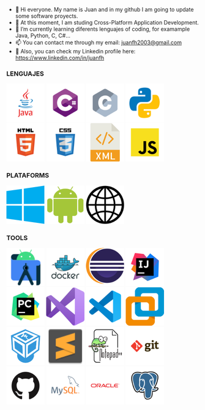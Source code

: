- 👋 Hi everyone. My name is Juan and in my github I am going to update some software proyects.
- 📗 At this moment, I am studing Cross-Platform Application Development.
- 🌱 I’m currently learning diferents lenguajes of coding, for examample Java, Python, C, C#...
- 📫 You can contact me through my email: juanfh2003@gmail.com
- 📲 Also, you can check my Linkedin profile here: https://www.linkedin.com/in/juanfh

<!---
Juanfh11/Juanfh11 is a ✨ special ✨ repository because its `README.md` (this file) appears on your GitHub profile.
You can click the Preview link to take a look at your changes.
--->

### LENGUAJES
<p aling="center">
  <img src="https://github.com/Juanfh11/Images/blob/main/Images/java.svg" width="100" height="100">
  <img src="https://github.com/Juanfh11/Images/blob/main/Images/c%23.svg" width="100" height="100">
  <img src="https://github.com/Juanfh11/Images/blob/main/Images/c.svg" width="100" height="100">
  <img src="https://github.com/Juanfh11/Images/blob/main/Images/python.svg" width="100" height="100">
  <img src="https://github.com/Juanfh11/Images/blob/main/Images/html.svg" width="100" height="100">
  <img src="https://github.com/Juanfh11/Images/blob/main/Images/css.svg" width="100" height="100">
  <img src="https://github.com/Juanfh11/Images/blob/main/Images/xml.svg" width="100" height="100">
  <img src="https://github.com/Juanfh11/Images/blob/main/Images/javascript.svg" width="100" height="100">
</p>

### PLATAFORMS
<p aling="center">
  <img src="https://github.com/Juanfh11/Images/blob/main/Images/windows.png" width="100" height="100">
  <img src="https://github.com/Juanfh11/Images/blob/main/Images/android.png" width="100" height="100">
  <img src="https://github.com/Juanfh11/Images/blob/main/Images/web.png" width="100" height="100">
</p>

### TOOLS
<p aling="center">
  <img src="https://github.com/Juanfh11/Images/blob/main/Images/android-studio.svg" width="100" height="100">
  <img src="https://github.com/Juanfh11/Images/blob/main/Images/docker.svg" width="100" height="100">
  <img src="https://github.com/Juanfh11/Images/blob/main/Images/eclipse.png" width="100" height="100">
  <img src="https://github.com/Juanfh11/Images/blob/main/Images/intellij.svg" width="100" height="100">
  <img src="https://github.com/Juanfh11/Images/blob/main/Images/pycharm.svg" width="100" height="100">
  <img src="https://github.com/Juanfh11/Images/blob/main/Images/visual.png" width="100" height="100">
  <img src="https://github.com/Juanfh11/Images/blob/main/Images/vscode.svg" width="100" height="100">
  <img src="https://github.com/Juanfh11/Images/blob/main/Images/Vmware.png" width="100" height="100">
  <img src="https://github.com/Juanfh11/Images/blob/main/Images/virtualbox.png" width="100" height="100">
  <img src="https://github.com/Juanfh11/Images/blob/main/Images/sublime.svg" width="100" height="100">
  <img src="https://github.com/Juanfh11/Images/blob/main/Images/notepad%2B%2B.png" width="100" height="100">
  <img src="https://github.com/Juanfh11/Images/blob/main/Images/git.svg" width="100" height="100">
  <img src="https://github.com/Juanfh11/Images/blob/main/Images/github.svg" width="100" height="100">
  <img src="https://github.com/Juanfh11/Images/blob/main/Images/mysql.svg" width="100" height="100">
  <img src="https://github.com/Juanfh11/Images/blob/main/Images/oracle.svg" width="100" height="100">
  <img src="https://github.com/Juanfh11/Images/blob/main/Images/postgresql.svg" width="100" height="100">
</p>
